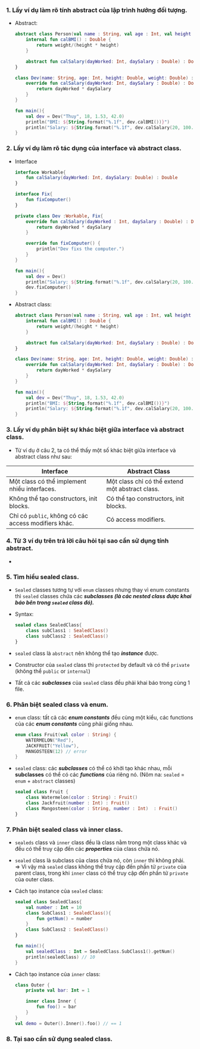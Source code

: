 ### **1. Lấy ví dụ làm rõ tính abstract của lập trình hướng đối tượng.**
- Abstract: 
    ```kotlin
    abstract class Person(val name : String, val age : Int, val height : Double, val weight : Double){
        internal fun calBMI() : Double {
            return weight/(height * height)
        }

        abstract fun calSalary(dayWorked: Int, daySalary : Double) : Double
    }

    class Dev(name: String, age: Int, height: Double, weight: Double) : Person(name, age, height, weight){
        override fun calSalary(dayWorked: Int, daySalary : Double) : Double{
            return dayWorked * daySalary
        }
    }

    fun main(){
        val dev = Dev("Thuy", 18, 1.53, 42.0)
        println("BMI: ${String.format("%.1f", dev.calBMI())}")
        println("Salary: ${String.format("%.1f", dev.calSalary(20, 100.0))}")
    }
    
    ```

### **2. Lấy ví dụ làm rõ tác dụng của interface và abstract class.**

- Interface
    ```kotlin
    interface Workable{
        fun calSalary(dayWorked: Int, daySalary: Double) : Double
    }

    interface Fix{
        fun fixComputer()
    }

    private class Dev :Workable, Fix{
        override fun calSalary(dayWorked : Int, daySalary : Double) : Double{
            return dayWorked * daySalary
        }

        override fun fixComputer() {
            println("Dev fixs the computer.")
        }
    }

    fun main(){
        val dev = Dev()
        println("Salary: ${String.format("%.1f", dev.calSalary(20, 100.0))}")
        dev.fixComputer()
    }
    ```

- Abstract class:
    ```kotlin
    abstract class Person(val name : String, val age : Int, val height : Double, val weight : Double){
        internal fun calBMI() : Double {
            return weight/(height * height)
        }

        abstract fun calSalary(dayWorked: Int, daySalary : Double) : Double
    }

    class Dev(name: String, age: Int, height: Double, weight: Double) : Person(name, age, height, weight){
        override fun calSalary(dayWorked: Int, daySalary : Double) : Double{
            return dayWorked * daySalary
        }
    }

    fun main(){
        val dev = Dev("Thuy", 18, 1.53, 42.0)
        println("BMI: ${String.format("%.1f", dev.calBMI())}")
        println("Salary: ${String.format("%.1f", dev.calSalary(20, 100.0))}")
    }
    ```

### **3. Lấy ví dụ phân biệt sự khác biệt giữa interface và abstract class.**

- Từ ví dụ ở câu 2, ta có thể thấy một số khác biệt giữa interface và abstract class như sau:

| Interface | Abstract Class |
| - | - |
| Một class có thể implement nhiều interfaces. | Một class chỉ có thể extend một abstract class. |
| Không thể tạo constructors, init blocks. | Có thể tạo constructors, init blocks. 
| Chỉ có `public`, không có các access modifiers khác. | Có access modifiers. |



### **4. Từ 3 ví dụ trên trả lời câu hỏi tại sao cần sử dụng tính abstract.**

- 

### **5. Tìm hiểu sealed class.**

- `Sealed` classes tương tự với `enum` classes nhưng thay vì enum constants thì `sealed` classes chứa các ***subclasses (***là các ***nested class*** được khai báo bên trong ***`sealed`*** class đó***).***
- Syntax:

    ```kotlin
    sealed class SealedClass{
        class subClass1 : SealedClass()
        class subClass2 : SealedClass()
    }
    ```

- `sealed` class là `abstract` nên không thể tạo ***instance*** được.
- Constructor của `sealed` class thì `protected` by default và có thể `private` (không thể `public` or `internal`)
- Tất cả các ***subclasses*** của `sealed` class đều phải khai báo trong cùng 1 file.

### **6. Phân biệt sealed class và enum.**

- `enum` class: tất cả các ***enum constants*** đều cùng một kiểu, các functions của các ***enum constants*** cũng phải giống nhau.
    
    ```kotlin
    enum class Fruit(val color : String) {
        WATERMELON("Red"),
        JACKFRUIT("Yellow"),
        MANGOSTEEN(12) // error
    }
    ```
    
- `sealed` class:  các ***subclasses*** có thể có khởi tạo khác nhau, mỗi **subclasses** có thể có các ***functions*** của riêng nó. (Nôm na: `sealed` = `enum` + `abstract` classes)
    
    ```kotlin
    sealed class Fruit {
        class Watermelon(color : String) : Fruit()
        class Jackfruit(number : Int) : Fruit()
        class Mangosteen(color : String, number : Int)  : Fruit()
    }
    ```

### **7. Phân biệt sealed class và inner class.**
- `sealeds` class và `inner` class đều là class nằm trong một class khác và đều có thể truy cập đến các ***properties*** của class chứa nó.

- `sealed` class là subclass của class chứa nó, còn `inner` thì không phải.  
=> Vì vậy mà `sealed` class không thể truy cập đến phần tử `private` của parent class, trong khi `inner` class có thể truy cập đến phần tử `private` của outer class.

- Cách tạo instance của `sealed` class: 
    ```kotlin
    sealed class SealedClass{
        val number : Int = 10
        class SubClass1 : SealedClass(){
            fun getNum() = number
        }
        class SubClass2 : SealedClass()
    }

    fun main(){
        val sealedClass : Int = SealedClass.SubClass1().getNum()
        println(sealedClass) // 10
    }
    ```

- Cách tạo instance của `inner` class:

    ```kotlin
    class Outer {
        private val bar: Int = 1

        inner class Inner {
            fun foo() = bar
        }
    }
    val demo = Outer().Inner().foo() // == 1
    ```
### **8. Tại sao cần sử dụng sealed class.**